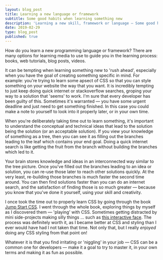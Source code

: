 ```yaml
---
layout: blog_post
title: Learning a new language or framework
subtitle: Some good habits when learning something new
description: 'Learning a new skill, framework or language — Some good habits when learning something new'
date: 2019-02-29
type: blog_post
published: true
---
```



How do you learn a new programming language or framework? There are many options for learning media to use to guide you in the learning process: books, web tutorials, blog posts, videos.

It can be tempting when learning something new to 'rush ahead', especially when you have the goal of creating something specific in mind. For example: you're trying to learn some apsect of CSS so that you can style something on your website the way that you want. It is incredibly tempting to just keep doing quick internet or stackoverflow searches, groping your way to a solution that 'seems' to work. I'm sure that every developer has been guilty of this. Sometimes it's warranted — you have some urgent deadline and just need to get something finished. In this case you could make a note to yourself to look into it properly later, or in your own time.

When you're deliberately taking time out to learn something, it's important to understand the conceptual and technical ideas that lead to the solution being the solution (or an acceptable solution). If you view your knowledge of something as a tree, then you can see it as filling out the branches leading to the leaf which contains your end goal. Doing a quick internet search is like getting the fruit from the branch without building the branches which led to it.

Your brain stores knowledge and ideas in an interconnected way similar to the tree picture. Once you've filled out the branches leading to an idea or solution, you can re-use those later to reach other solutions quickly. At the very least, re-building those branches is much faster the second time around. You can then find solutions faster than you can do an internet search, and the satisfaction of finding those is so much greater — because you know that you've done it yourself, using your skill and creativity.

I once took the time out to properly learn CSS by going through the book [Jump Start CSS](https://www.sitepoint.com/premium/books/jump-start-css). I went through the whole book, exploring things by myself as I discovered them — 'playing' with CSS. Sometimes getting distracted by mini side-projects making silly things ... such as [this interactive face](http://localhost:3000/css_face/). The process was definitely worth it, as I became better at CSS and styling than I ever would have had I not taken that time. Not only that, but I really *enjoyed* doing any CSS styling from that point on!

Whatever it is that you find irritating or 'niggling' in your job — CSS can be a common one for developers — make it a goal to try to master it, in your own terms and making it as fun as possible.
